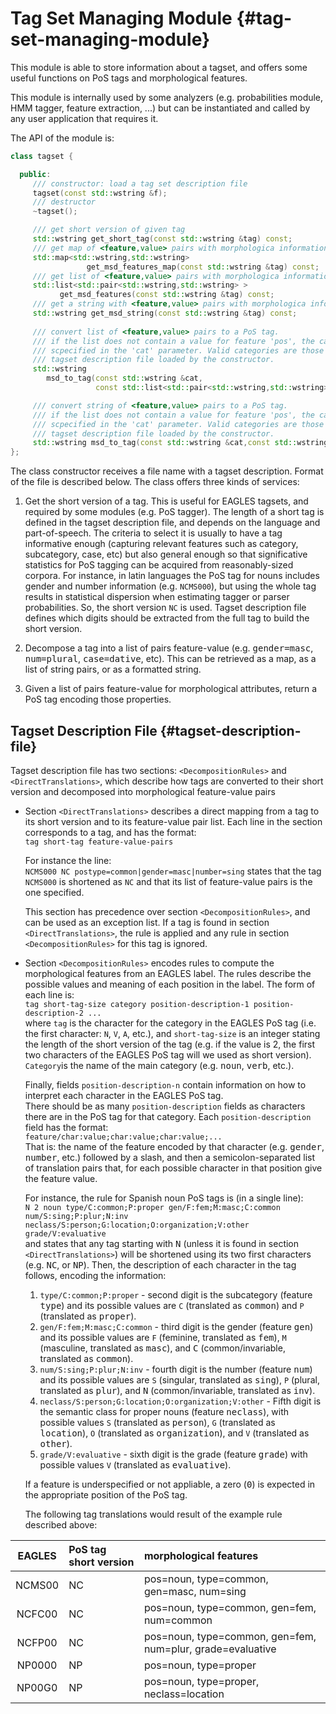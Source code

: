 
# Tag Set Managing Module {#tag-set-managing-module}

This module is able to store information about a tagset, and offers some useful functions on PoS tags and morphological features.

This module is internally used by some analyzers (e.g. probabilities module, HMM tagger, feature extraction, ...) but can be instantiated and called by any user application that requires it.

The API of the module is:

```C++
class tagset {

  public:
     /// constructor: load a tag set description file
     tagset(const std::wstring &f);
     /// destructor
     ~tagset();

     /// get short version of given tag
     std::wstring get_short_tag(const std::wstring &tag) const;
     /// get map of <feature,value> pairs with morphologica information for given tag
     std::map<std::wstring,std::wstring> 
                 get_msd_features_map(const std::wstring &tag) const;
     /// get list of <feature,value> pairs with morphologica information for given tag
     std::list<std::pair<std::wstring,std::wstring> > 
           get_msd_features(const std::wstring &tag) const;
     /// get a string with <feature,value> pairs with morphologica information for given tag
     std::wstring get_msd_string(const std::wstring &tag) const;
    
     /// convert list of <feature,value> pairs to a PoS tag. 
     /// if the list does not contain a value for feature 'pos', the category must be
     /// scpecified in the 'cat' parameter. Valid categories are those defined in the 
     /// tagset description file loaded by the constructor.
     std::wstring 
        msd_to_tag(const std::wstring &cat,
                   const std::list<std::pair<std::wstring,std::wstring> > &msd) const;

     /// convert string of <feature,value> pairs to a PoS tag. 
     /// if the list does not contain a value for feature 'pos', the category must be
     /// scpecified in the 'cat' parameter. Valid categories are those defined in the 
     /// tagset description file loaded by the constructor.
     std::wstring msd_to_tag(const std::wstring &cat,const std::wstring &msd) const;
};
```

The class constructor receives a file name with a tagset description. Format of the file is described below. The class offers three kinds of services:

1.  Get the short version of a tag. This is useful for EAGLES tagsets, and required by some modules (e.g. PoS tagger). The length of a short tag is defined in the tagset description file, and depends on the language and part-of-speech. The  criteria to select it is usually to have a tag informative enough (capturing relevant features such as category, subcategory, case, etc) but also general enough so that significative statistics for PoS tagging can be acquired from reasonably-sized corpora. For instance, in latin languages the PoS tag for nouns includes gender and number information (e.g. `NCMS000`), but using the whole tag results in statistical dispersion when estimating tagger or parser probabilities. So, the short version `NC` is used. Tagset description file defines which digits should be extracted from the full tag to build the short version.

2.  Decompose a tag into a list of pairs feature-value (e.g. <tt>gender=masc</tt>, <tt>num=plural</tt>, <tt>case=dative</tt>, etc). This can be retrieved as a map, as a list of string pairs, or as a formatted string.

3.  Given a list of pairs feature-value for morphological attributes, return a PoS tag encoding those properties.


## Tagset Description File {#tagset-description-file}

Tagset description file has two sections: `<DecompositionRules>` and `<DirectTranslations>`, which describe how tags are converted to their short version and decomposed into morphological feature-value pairs

*   Section `<DirectTranslations>` describes a direct mapping from a tag to its short version and to its feature-value pair list. Each line in the section corresponds to a tag, and has the format:  
    `tag short-tag feature-value-pairs`

    For instance the line:  
    `NCMS000 NC postype=common|gender=masc|number=sing`
    states that the tag `NCMS000` is shortened as `NC` and that its list of feature-value pairs is the one specified.

    This section has precedence over section `<DecompositionRules>`, and can be used as an exception list. If a tag is found in section `<DirectTranslations>`, the rule is applied and any rule in section `<DecompositionRules>` for this tag is ignored.

*   Section `<DecompositionRules>` encodes rules to compute the morphological features from an EAGLES label. The rules describe the possible values and meaning of each position in the label. The form of each line is:  
    `tag short-tag-size category position-description-1 position-description-2 ...`  
    where `tag` is the character for the category in the EAGLES PoS tag (i.e. the first character: `N`, `V`, 
    `A`, etc.), and `short-tag-size` is an integer stating the length of the short version of the tag (e.g. if the value is 2, the first two characters of the EAGLES PoS tag will we used as short version). 
    `Category`is the name of the main category (e.g. <tt>noun</tt>, <tt>verb</tt>, etc.).  

    Finally, fields `position-description-n` contain information on how to interpret each character in the EAGLES PoS tag.  
    There should be as many `position-description` fields as characters there are in the PoS tag for that category. Each `position-description` field has the format:   
    `feature/char:value;char:value;char:value;...`   
    That is: the name of the feature encoded by that character (e.g. <tt>gender</tt>, <tt>number</tt>, etc.) followed by a slash, and then a semicolon-separated list of translation pairs that, for each possible character in that position give the feature value.

    For instance, the rule for Spanish noun PoS tags is (in a single line):   
    `N 2 noun type/C:common;P:proper gen/F:fem;M:masc;C:common num/S:sing;P:plur;N:inv neclass/S:person;G:location;O:organization;V:other grade/V:evaluative`  
    and states that any tag starting with <tt>N</tt> (unless it is found in section `<DirectTranslations>`) will be shortened using its two first characters (e.g. <tt>NC</tt>, or <tt>NP</tt>). Then, the description of each character in the tag follows, encoding the information:

    1.  `type/C:common;P:proper` - second digit is the subcategory (feature <tt>type</tt>) and its possible values are `C` (translated as <tt>common</tt>) and `P` (translated as <tt>proper</tt>).
    2.  `gen/F:fem;M:masc;C:common` - third digit is the gender (feature <tt>gen</tt>) and its possible values are `F` (feminine, translated as <tt>fem</tt>), `M` (masculine, translated as <tt>masc</tt>), and <tt>C</tt> (common/invariable, translated as <tt>common</tt>).
    3.  `num/S:sing;P:plur;N:inv` - fourth digit is the number (feature <tt>num</tt>) and its possible values are `S` (singular, translated as <tt>sing</tt>), `P` (plural, translated as <tt>plur</tt>), and <tt>N</tt> (common/invariable, translated as <tt>inv</tt>).
    4.  `neclass/S:person;G:location;O:organization;V:other` - Fifth digit is the semantic class for proper nouns (feature <tt>neclass</tt>), with possible values `S` (translated as <tt>person</tt>), `G` (translated as <tt>location</tt>), `O` (translated as <tt>organization</tt>), and `V` (translated as <tt>other</tt>).
    5.  `grade/V:evaluative` - sixth digit is the grade (feature <tt>grade</tt>) with possible values `V` (translated as <tt>evaluative</tt>).

    If a feature is underspecified or not appliable, a zero (<tt>0</tt>) is expected in the appropriate position of the PoS tag.

    The following tag translations would result of the example rule described above:

| EAGLES | PoS tag short version | morphological features |
|:------:|:-------               |:------------           |
| NCMS00 | NC                    | pos=noun, type=common, gen=masc, num=sing |
| NCFC00 | NC                    | pos=noun, type=common, gen=fem, num=common | 
| NCFP00 | NC                    | pos=noun, type=common, gen=fem, num=plur, grade=evaluative |
| NP0000 | NP                    | pos=noun, type=proper |
| NP00G0 | NP                    | pos=noun, type=proper, neclass=location |

